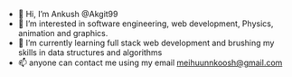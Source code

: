 - 👋 Hi, I’m Ankush @Akgit99
- 👀 I’m interested in software engineering, web development, Physics, animation and graphics.
- 🌱 I’m currently learning full stack web development and brushing my skills in data structures and algorithms
- 📫 anyone can contact me using my email meihuunnkoosh@gmail.com

<!---
Akgit99/Akgit99 is a ✨ special ✨ repository because its `README.md` (this file) appears on your GitHub profile.
You can click the Preview link to take a look at your changes.
--->
